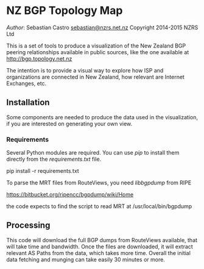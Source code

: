 # NZ BGP Topology Map

*Author*: Sebastian Castro <sebastian@nzrs.net.nz>
Copyright 2014-2015 NZRS Ltd

This is a set of tools to produce a visualization of the New Zealand BGP
peering relationships available in public sources, like the one
available at http://bgp.topology.net.nz

The intention is to provide a visual way to explore how ISP and
organizations are connected in New Zealand, how relevant are Internet
Exchanges, etc.

## Installation

Some components are needed to produce the data used in the
visualization, if you are interested on generating your own view.

### Requirements

Several Python modules are required. You can use *pip* to install them
directly from the *requirements.txt* file.

pip install -r requirements.txt

To parse the MRT files from RouteViews, you need *libbgpdump* from RIPE

https://bitbucket.org/ripencc/bgpdump/wiki/Home

the code expects to find the script to read MRT at
/usr/local/bin/bgpdump

## Processing

This code will download the full BGP dumps from RouteViews available,
that will take time and bandwidth. Once the files are downloaded, it
will extract relevant AS Paths from the data, which takes more time.
Overall the initial data fetching and munging can take easily 30 minutes
or more.


